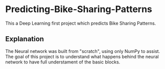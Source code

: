 # Predicting-Bike-Sharing-Patterns
This a Deep Learning first project which predicts Bike Sharing Patterns.  

## Explanation
The Neural network was built from "scratch", using only NumPy to assist.
The goal of this project is to understand what happens behind the neural network
to have full understament of the basic blocks.
